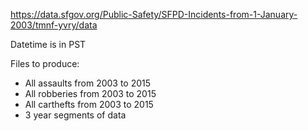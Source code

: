 https://data.sfgov.org/Public-Safety/SFPD-Incidents-from-1-January-2003/tmnf-yvry/data


Datetime is in PST 

Files to produce:

- All assaults from 2003 to 2015
- All robberies from 2003 to 2015
- All carthefts from 2003 to 2015
- 3 year segments of data
